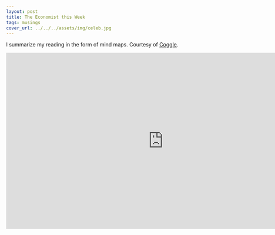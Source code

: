 ```yaml
---
layout: post
title: The Economist this Week
tags: musings
cover_url: ../../../assets/img/celeb.jpg
---
```


I summarize my reading in the form of mind maps. Courtesy of [Coggle](http://coggle.it).

<iframe width='853' height='480' src='https://embed.coggle.it/diagram/Wfrss1cFBgABMlzN/cba2d85b7b0c38aca2b7375e002bb3a7cb76ce086d3f3626c07f00049aca2e5b' frameborder='0' allowfullscreen></iframe>
